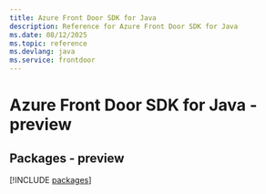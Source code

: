 ```yaml
---
title: Azure Front Door SDK for Java
description: Reference for Azure Front Door SDK for Java
ms.date: 08/12/2025
ms.topic: reference
ms.devlang: java
ms.service: frontdoor
---
```

# Azure Front Door SDK for Java - preview
## Packages - preview
[!INCLUDE [packages](front-door-index.md)]